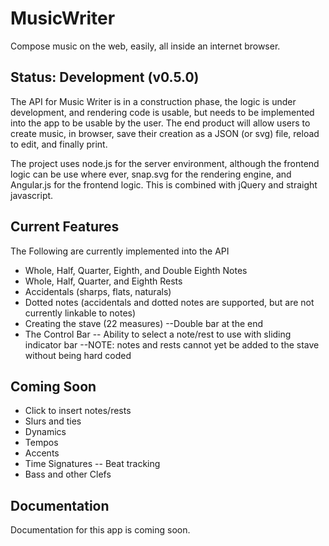 MusicWriter
===========

Compose music on the web, easily, all inside an internet browser.


## Status: Development (v0.5.0)
The API for Music Writer is in a construction phase, the logic is under development, and rendering code is usable, but needs to be implemented into the app to be usable by the user. The end product will allow users to create music, in browser, save their creation as a JSON (or svg) file, reload to edit, and finally print.

The project uses node.js for the server environment, although the frontend logic can be use where ever, snap.svg for the rendering engine, and Angular.js for the frontend logic. This is combined with jQuery and straight javascript.


## Current Features
The Following are currently implemented into the API
- Whole, Half, Quarter, Eighth, and Double Eighth Notes
- Whole, Half, Quarter, and Eighth Rests
- Accidentals (sharps, flats, naturals)
- Dotted notes (accidentals and dotted notes are supported, but are not currently linkable to notes)
- Creating the stave (22 measures)
--Double bar at the end
- The Control Bar
-- Ability to select a note/rest to use with sliding indicator bar
--NOTE: notes and rests cannot yet be added to the stave without being hard coded

## Coming Soon
- Click to insert notes/rests
- Slurs and ties
- Dynamics
- Tempos
- Accents
- Time Signatures
-- Beat tracking
- Bass and other Clefs


## Documentation
Documentation for this app is coming soon.